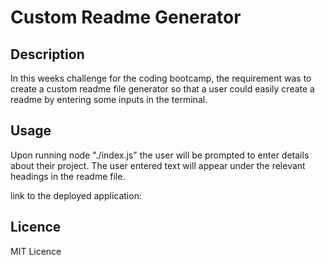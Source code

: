 # Custom Readme Generator

## Description

In this weeks challenge for the coding bootcamp, the requirement was to create a custom readme file generator so that a user could easily create a readme by entering some inputs in the terminal.

## Usage

Upon running node "./index.js" the user will be prompted to enter details about their project. The user entered text will appear under the relevant headings in the readme file.

link to the deployed application: 

## Licence

MIT Licence